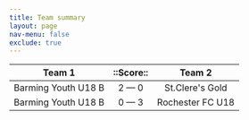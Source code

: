 ```yaml
---
title: Team summary
layout: page
nav-menu: false
exclude: true
---
```




|       Team 1        |  ::Score::  |      Team 2      |
|:-------------------:|:-----------:|:----------------:|
| Barming Youth U18 B | 2 &mdash; 0 | St.Clere's Gold  |
| Barming Youth U18 B | 0 &mdash; 3 | Rochester FC U18 |

 <br /><br /><br />